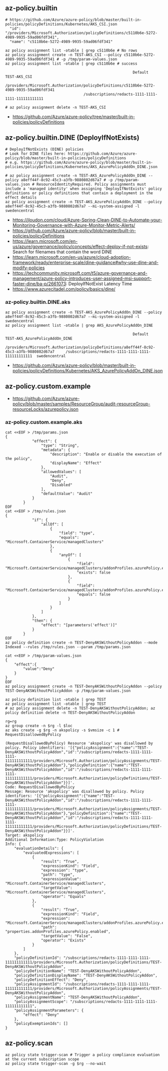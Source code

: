 ## az-policy.builtin

```
# https://github.com/Azure/azure-policy/blob/master/built-in-policies/policyDefinitions/Kubernetes/AKS_CSI.json
  "id": "/providers/Microsoft.Authorization/policyDefinitions/c5110b6e-5272-4989-9935-59ad06fdf341",
  "name": "c5110b6e-5272-4989-9935-59ad06fdf341"

az policy assignment list -otable | grep c5110b6e # No rows
az policy assignment create -n TEST-AKS_CSI --policy c5110b6e-5272-4989-9935-59ad06fdf341 # -p /tmp/param-values.json
az policy assignment list -otable | grep c5110b6e # success

                                                         Default            TEST-AKS_CSI
               /providers/Microsoft.Authorization/policyDefinitions/c5110b6e-5272-4989-9935-59ad06fdf341
                                   /subscriptions/redacts-1111-1111-1111-111111111111
                                   
# az policy assignment delete -n TEST-AKS_CSI
```

- https://github.com/Azure/azure-policy/tree/master/built-in-policies/policyDefinitions

## az-policy.builtin.DINE (DeployIfNotExists)

```
# DeployIfNotExists (DINE) policies
# Look for DINE files here: https://github.com/Azure/azure-policy/blob/master/built-in-policies/policyDefinitions
# e.g. https://github.com/Azure/azure-policy/blob/master/built-in-policies/policyDefinitions/Kubernetes/AKS_AzurePolicyAddOn_DINE.json

# az policy assignment create -n TEST-AKS_AzurePolicyAddOn_DINE --policy a8eff44f-8c92-45c3-a3fb-9880802d67a7 # -p /tmp/param-values.json # ResourceIdentityRequired. Policy assignments must include a 'managed identity' when assigning 'DeployIfNotExists' policy definitions or policy definitions that contain a deployment in the effect details
az policy assignment create -n TEST-AKS_AzurePolicyAddOn_DINE --policy a8eff44f-8c92-45c3-a3fb-9880802d67a7 --mi-system-assigned -l swedencentral
```
- https://jloudon.com/cloud/Azure-Spring-Clean-DINE-to-Automate-your-Monitoring-Governance-with-Azure-Monitor-Metric-Alerts/
- https://github.com/Azure/azure-policy/blob/master/built-in-policies/policyDefinitions
- https://learn.microsoft.com/en-us/azure/governance/policy/concepts/effect-deploy-if-not-exists: Search for filenames that contain the word DINE
- https://learn.microsoft.com/en-us/azure/cloud-adoption-framework/ready/enterprise-scale/dine-guidance#why-use-dine-and-modify-policies
- https://techcommunity.microsoft.com/t5/azure-governance-and-management/azure-policy-introduces-user-assigned-msi-support-faster-dine/ba-p/2661073: DeployIfNotExist Latency Time
- https://www.azurecitadel.com/policy/basics/dine/

### az-policy.builtin.DINE.aks

```
az policy assignment create -n TEST-AKS_AzurePolicyAddOn_DINE --policy a8eff44f-8c92-45c3-a3fb-9880802d67a7 --mi-system-assigned -l swedencentral
az policy assignment list -otable | grep AKS_AzurePolicyAddOn_DINE

                                                         Default            TEST-AKS_AzurePolicyAddOn_DINE
               /providers/Microsoft.Authorization/policyDefinitions/a8eff44f-8c92-45c3-a3fb-9880802d67a7     /subscriptions/redacts-1111-1111-1111-111111111111  swedencentral
```

- https://github.com/Azure/azure-policy/blob/master/built-in-policies/policyDefinitions/Kubernetes/AKS_AzurePolicyAddOn_DINE.json

## az-policy.custom.example

- https://github.com/Azure/azure-policy/blob/master/samples/ResourceGroup/audit-resourceGroup-resourceLocks/azurepolicy.json

### az-policy.custom.example.aks

```
cat <<EOF > /tmp/params.json
{
            "effect": {
                "type": "String",
                "metadata": {
                    "description": "Enable or disable the execution of the policy",
                    "displayName": "Effect"
                },
                "allowedValues": [
                    "Audit",
                    "Deny",
                    "Disabled"
                ],
                "defaultValue": "Audit"
            }
        }
EOF
cat <<EOF > /tmp/rules.json
{
            "if": {
                "allOf": [
                    {
                        "field": "type",
                        "equals": "Microsoft.ContainerService/managedClusters"
                    },
                    {
                        "anyOf": [
                            {
                                "field": "Microsoft.ContainerService/managedClusters/addonProfiles.azurePolicy.enabled",
                                "exists": false
                            },
                            {
                                "field": "Microsoft.ContainerService/managedClusters/addonProfiles.azurePolicy.enabled",
                                "equals": false
                            }
                        ]
                    }
                ]
            },
            "then": {
                "effect": "[parameters('effect')]"
            }
        }
EOF
az policy definition create -n TEST-DenyAKSWithoutPolicyAddon --mode Indexed --rules /tmp/rules.json --param /tmp/params.json

cat <<EOF > /tmp/param-values.json
{
    "effect":{
        "value":"Deny"
    }
}
EOF
az policy assignment create -n TEST-DenyAKSWithoutPolicyAddon --policy TEST-DenyAKSWithoutPolicyAddon -p /tmp/param-values.json

az policy definition list -otable | grep TEST
az policy assignment list -otable | grep TEST
# az policy assignment delete -n TEST-DenyAKSWithoutPolicyAddon; az policy definition delete -n TEST-DenyAKSWithoutPolicyAddon

rg=rg
az group create -n $rg -l $loc
az aks create -g $rg -n akspolicy -s $vmsize -c 1 # RequestDisallowedByPolicy

(RequestDisallowedByPolicy) Resource 'akspolicy' was disallowed by policy. Policy identifiers: '[{"policyAssignment":{"name":"TEST-DenyAKSWithoutPolicyAddon","id":"/subscriptions/redacts-1111-1111-1111-111111111111/providers/Microsoft.Authorization/policyAssignments/TEST-DenyAKSWithoutPolicyAddon"},"policyDefinition":{"name":"TEST-DenyAKSWithoutPolicyAddon","id":"/subscriptions/redacts-1111-1111-1111-111111111111/providers/Microsoft.Authorization/policyDefinitions/TEST-DenyAKSWithoutPolicyAddon"}}]'.
Code: RequestDisallowedByPolicy
Message: Resource 'akspolicy' was disallowed by policy. Policy identifiers: '[{"policyAssignment":{"name":"TEST-DenyAKSWithoutPolicyAddon","id":"/subscriptions/redacts-1111-1111-1111-111111111111/providers/Microsoft.Authorization/policyAssignments/TEST-DenyAKSWithoutPolicyAddon"},"policyDefinition":{"name":"TEST-DenyAKSWithoutPolicyAddon","id":"/subscriptions/redacts-1111-1111-1111-111111111111/providers/Microsoft.Authorization/policyDefinitions/TEST-DenyAKSWithoutPolicyAddon"}}]'.
Target: akspolicy
Additional Information:Type: PolicyViolation
Info: {
    "evaluationDetails": {
        "evaluatedExpressions": [
            {
                "result": "True",
                "expressionKind": "Field",
                "expression": "type",
                "path": "type",
                "expressionValue": "Microsoft.ContainerService/managedClusters",
                "targetValue": "Microsoft.ContainerService/managedClusters",
                "operator": "Equals"
            },
            {
                "result": "True",
                "expressionKind": "Field",
                "expression": "Microsoft.ContainerService/managedClusters/addonProfiles.azurePolicy.enabled",
                "path": "properties.addonProfiles.azurePolicy.enabled",
                "targetValue": "False",
                "operator": "Exists"
            }
        ]
    },
    "policyDefinitionId": "/subscriptions/redacts-1111-1111-1111-111111111111/providers/Microsoft.Authorization/policyDefinitions/TEST-DenyAKSWithoutPolicyAddon",
    "policyDefinitionName": "TEST-DenyAKSWithoutPolicyAddon",
    "policyDefinitionDisplayName": "TEST-DenyAKSWithoutPolicyAddon",
    "policyDefinitionEffect": "Deny",
    "policyAssignmentId": "/subscriptions/redacts-1111-1111-1111-111111111111/providers/Microsoft.Authorization/policyAssignments/TEST-DenyAKSWithoutPolicyAddon",
    "policyAssignmentName": "TEST-DenyAKSWithoutPolicyAddon",
    "policyAssignmentScope": "/subscriptions/redacts-1111-1111-1111-111111111111",
    "policyAssignmentParameters": {
        "effect": "Deny"
    },
    "policyExemptionIds": []
}
```

## az-policy.scan

```
az policy state trigger-scan # Trigger a policy compliance evaluation at the current subscription scope
az policy state trigger-scan -g $rg --no-wait
```
